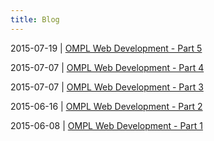 ```yaml
---
title: Blog
---
```

2015-07-19 | [OMPL Web Development - Part 5](/posts/2015-07-19-OMPLDev5.html)

2015-07-07 | [OMPL Web Development - Part 4](/posts/2015-07-07-OMPLDev4.html)

2015-07-07 | [OMPL Web Development - Part 3](/posts/2015-07-07-OMPLDev3.html)

2015-06-16 | [OMPL Web Development - Part 2](/posts/2015-06-16-OMPLDev2.html)

2015-06-08 | [OMPL Web Development - Part 1](/posts/2015-06-08-OMPLDev1.html)

